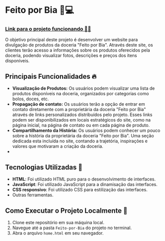 # Feito por Bia 📇💻

### [Link para o projeto funcionando 🔗📇](https://feito-por-bia.netlify.app/produtos.html)

O objetivo principal deste projeto é desenvolver um website para divulgação de produtos da doceria "Feito por Bia". Através deste site, os clientes terão acesso a informações sobre os produtos oferecidos pela doceria, podendo visualizar fotos, descrições e preços dos itens disponíveis.

## Principais Funcionalidades 🔥

- **Visualização de Produtos:** Os usuários podem visualizar uma lista de produtos disponíveis na doceria, organizados por categorias como bolos, doces, etc.
- **Propagação de contato:**  Os usuários terão a opção de entrar em contato diretamente com a proprietária da doceria "Feito por Bia" através de links personalizados distribuídos pelo projeto. Esses links podem ser disponibilizados em locais estratégicos do site, como na página inicial, na página de contato ou em cada página de produto.
- **Compartilhamento da História:** Os usuários podem conhecer um pouco sobre a história da proprietária da doceria "Feito por Bia". Uma seção dedicada esta incluída no site, contando a trajetória, inspirações e valores que motivaram a criação da doceria.
- 
## Tecnologias Utilizadas 🔧

- **HTML**: Foi utilizado HTML puro para o desenvolvimento de interfaces.
- **JavaScript**:  Foi utilizado JavaScript para a dinamisação das interfaces.
- **CSS responsivo**:  Foi utilizado CSS para estilização das interfaces.
- Outras ferramentas.

## Como Executar o Projeto Localmente 🚀

1. Clone este repositório em sua máquina local.
2. Navegue até a pasta `Feito-por-Bia` do projeto no terminal.
3. Abra o arquivo `home.html` em seu navegador.
